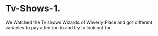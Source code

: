# Tv-Shows-1.
We Watched the Tv shows Wizards of Waverly Place and got different variables to pay attention to and try to look out for.
